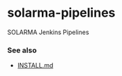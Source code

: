 # solarma-pipelines

SOLARMA Jenkins Pipelines

### See also

* [INSTALL.md](INSTALL.md)

<!-- EOF -->
